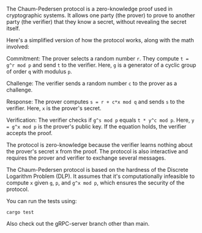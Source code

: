 The Chaum-Pedersen protocol is a zero-knowledge proof used in cryptographic systems. It allows one party (the prover) to prove to another party (the verifier) that they know a secret, without revealing the secret itself.

Here's a simplified version of how the protocol works, along with the math involved:

Commitment: The prover selects a random number ```r```. They compute ```t = g^r mod p``` and send ```t``` to the verifier. Here, ```g``` is a generator of a cyclic group of order ```q``` with modulus ```p```.

Challenge: The verifier sends a random number ```c``` to the prover as a challenge.

Response: The prover computes ```s = r + c*x mod q``` and sends ```s``` to the verifier. Here, ```x``` is the prover's secret.

Verification: The verifier checks if ```g^s mod p``` equals ```t * y^c mod p```. Here, ```y = g^x mod p``` is the prover's public key. If the equation holds, the verifier accepts the proof.

The protocol is zero-knowledge because the verifier learns nothing about the prover's secret x from the proof. The protocol is also interactive and requires the prover and verifier to exchange several messages.

The Chaum-Pedersen protocol is based on the hardness of the Discrete Logarithm Problem (DLP). It assumes that it's computationally infeasible to compute ```x``` given ```g```, ```p```, and ```g^x mod p```, which ensures the security of the protocol.


You can run the tests using:
```
cargo test
```


Also check out the gRPC-server branch other than main.

